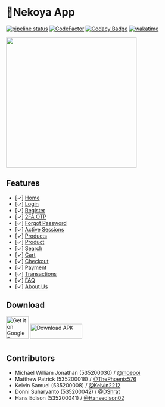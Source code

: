 # 🌟**Nekoya App**

[![pipeline status](https://gitlab.com/nekoya/app/badges/main/pipeline.svg)](https://gitlab.com/nekoya/app/-/jobs)
[![CodeFactor](https://www.codefactor.io/repository/github/nekoya-site/app/badge)](https://www.codefactor.io/repository/github/nekoya-site/app)
[![Codacy Badge](https://app.codacy.com/project/badge/Grade/bd9bc51190ed4140b1b8677b46ed58c8)](https://www.codacy.com/gl/nekoya/app/dashboard?utm_source=gitlab.com&amp;utm_medium=referral&amp;utm_content=nekoya/app&amp;utm_campaign=Badge_Grade)
[![wakatime](https://wakatime.com/badge/gitlab/nekoya/app.svg)](https://wakatime.com/badge/gitlab/nekoya/app)

<img src="https://telegra.ph/file/628a174121081bd03aa07.png" width="350">

## Features
- [✓] [Home](https://gitlab.com/nekoya/app/-/issues/12)
- [✓] [Login](https://gitlab.com/nekoya/app/-/issues/11)
- [✓] [Register](https://gitlab.com/nekoya/app/-/issues/4)
- [✓] [2FA OTP](https://gitlab.com/nekoya/app/-/issues/1)
- [✓] [Forgot Password](https://gitlab.com/nekoya/app/-/issues/2)
- [✓] [Active Sessions](https://gitlab.com/nekoya/app/-/issues/10)
- [✓] [Products](https://gitlab.com/nekoya/app/-/issues/6)
- [✓] [Product](https://gitlab.com/nekoya/app/-/issues/7)
- [✓] [Search](https://gitlab.com/nekoya/app/-/issues/16)
- [✓] [Cart](https://gitlab.com/nekoya/app/-/issues/8)
- [✓] [Checkout](https://gitlab.com/nekoya/app/-/issues/5)
- [✓] [Payment](https://gitlab.com/nekoya/app/-/issues/3)
- [✓] [Transactions](https://gitlab.com/nekoya/app/-/issues/9)
- [✓] [FAQ](https://gitlab.com/nekoya/app/-/issues/15)
- [✓] [About Us](https://gitlab.com/nekoya/app/-/issues/14)

## Download
<a href='https://play.google.com/store/apps/details?id=team.moe.nekoya.app&pcampaignid=pcampaignidMKT-Other-global-all-co-prtnr-py-PartBadge-Mar2515-1'><img alt='Get it on Google Play' src='https://play.google.com/intl/en_us/badges/static/images/badges/en_badge_web_generic.png' height=60/></a>
<a href='https://github.com/Nekoya-Site/App/releases'><img alt='Download APK' src='https://telegra.ph/file/6a06124f0c622b885a546.png' height=40 width=140 style="margin-bottom: 11px;"/></a>

## Contributors
- Michael William Jonathan (535200030) / [@moepoi](https://github.com/moepoi)
- Matthew Patrick (535200018) / [@ThePhoenix576](https://github.com/ThePhoenix576)
- Kelvin Samuel (535200008) / [@Kelvin2212](https://github.com/Kelvin2212)
- Donni Suharyanto (535200042) / [@DShrat](https://github.com/DShrat)
- Hans Edison (535200041) / [@Hansedison02](https://github.com/Hansedison02)